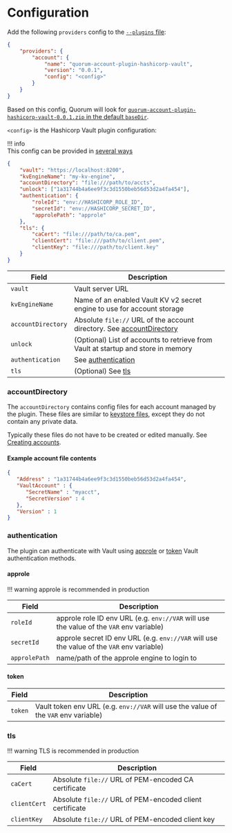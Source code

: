 # Configuration

Add the following `providers` config to the [`--plugins` file](../../../../../PluggableArchitecture/Settings):
```json
{
    "providers": {
        "account": {
            "name": "quorum-account-plugin-hashicorp-vault",
            "version": "0.0.1",
            "config": "<config>"
        }
    }
}
```

Based on this config, Quorum will look for [`quorum-account-plugin-hashicorp-vault-0.0.1.zip` in the default `baseDir`](../../../../../PluggableArchitecture/Internals#discovery).

`<config>` is the Hashicorp Vault plugin configuration:

!!! info   
    This config can be provided in [several ways](../../../../../PluggableArchitecture/Settings#plugindefinition)

```json
{
    "vault": "https://localhost:8200",
    "kvEngineName": "my-kv-engine",
    "accountDirectory": "file:///path/to/accts",
    "unlock": ["1a31744b4a6ee9f3c3d1550beb56d53d2a4fa454"],
    "authentication": {
        "roleId": "env://HASHICORP_ROLE_ID",
        "secretId": "env://HASHICORP_SECRET_ID",
        "approlePath": "approle"
    },
    "tls": {
        "caCert": "file:///path/to/ca.pem",
        "clientCert": "file:///path/to/client.pem",
        "clientKey": "file:///path/to/client.key"
    }
}
```

| Field | Description |
| --- | --- |
| `vault` | Vault server URL |
| `kvEngineName` | Name of an enabled Vault KV v2 secret engine to use for account storage |
| `accountDirectory` | Absolute `file://` URL of the account directory.  See [accountDirectory](#accountdirectory) |
| `unlock` | (Optional) List of accounts to retrieve from Vault at startup and store in memory |
| `authentication` | See [authentication](#authentication) |
| `tls` | (Optional) See [tls](#tls) |

### accountDirectory
The `accountDirectory` contains config files for each account managed by the plugin.  These files are similar to [keystore files](../../../Keystore-Files), except they do not contain any private data.

Typically these files do not have to be created or edited manually.  See [Creating accounts](#creating-accounts).

#### Example account file contents
```json
{
   "Address" : "1a31744b4a6ee9f3c3d1550beb56d53d2a4fa454",
   "VaultAccount" : {
      "SecretName" : "myacct",
      "SecretVersion" : 4
   },
   "Version" : 1
}
```


### authentication

The plugin can authenticate with Vault using [approle](https://www.vaultproject.io/docs/auth/approle) or [token](https://www.vaultproject.io/docs/auth/token) Vault authentication methods.


#### approle
!!! warning 
    approle is recommended in production
    
| Field | Description |
| --- | --- |
| `roleId` | approle role ID env URL (e.g. `env://VAR` will use the value of the `VAR` env variable) |
| `secretId` | approle secret ID env URL (e.g. `env://VAR` will use the value of the `VAR` env variable) |
| <span style="white-space:nowrap">`approlePath`</span> | name/path of the approle engine to login to |

#### token
| Field | Description |
| --- | --- |
| `token` | Vault token env URL (e.g. `env://VAR` will use the value of the `VAR` env variable) |

### tls

!!! warning 
    TLS is recommended in production

| Field | Description |
| --- | --- |
| `caCert` | Absolute `file://` URL of PEM-encoded CA certificate |
| `clientCert` | Absolute `file://` URL of PEM-encoded client certificate |
| `clientKey` | Absolute `file://` URL of PEM-encoded client key |
